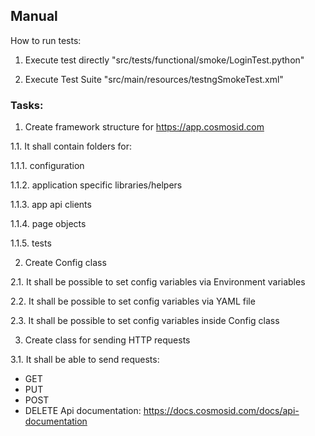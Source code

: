 ## Manual

How to run tests:

1. Execute test directly "src/tests/functional/smoke/LoginTest.python"

2. Execute Test Suite "src/main/resources/testngSmokeTest.xml"

### Tasks:

1. Create framework structure for https://app.cosmosid.com

1.1. It shall contain folders for:

1.1.1. configuration 

1.1.2. application specific libraries/helpers

1.1.3. app api clients

1.1.4. page objects

1.1.5. tests

2. Create Config class

2.1. It shall be possible to set config variables via Environment variables

2.2. It shall be possible to set config variables via YAML file

2.3. It shall be possible to set config variables inside Config class

3. Create class for sending HTTP requests

3.1. It shall be able to send requests:
- GET
- PUT
- POST
- DELETE
Api documentation: https://docs.cosmosid.com/docs/api-documentation
